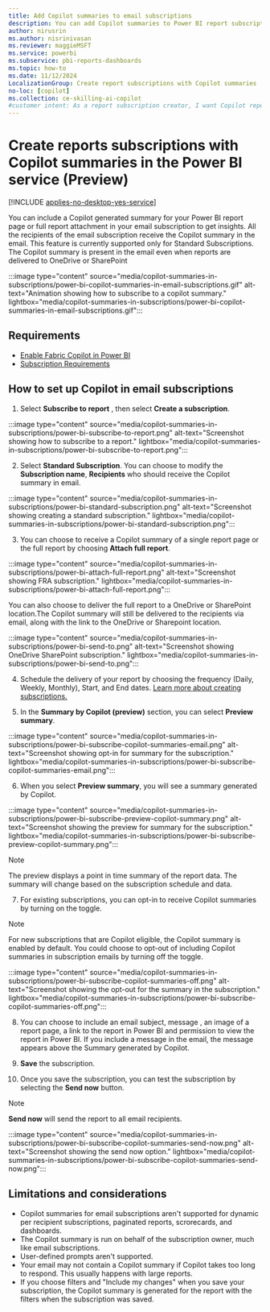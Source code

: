 ```yaml
---
title: Add Copilot summaries to email subscriptions
description: You can add Copilot summaries to Power BI report subscriptions.
author: nirusrin
ms.author: nisrinivasan
ms.reviewer: maggieMSFT
ms.service: powerbi
ms.subservice: pbi-reports-dashboards
ms.topic: how-to
ms.date: 11/12/2024
LocalizationGroup: Create report subscriptions with Copilot summaries
no-loc: [copilot]
ms.collection: ce-skilling-ai-copilot
#customer intent: As a report subscription creator, I want Copilot report summaries to be delivered in my subscription email.
---
```


# Create reports subscriptions with Copilot summaries in the Power BI service (Preview)

[!INCLUDE [applies-no-desktop-yes-service](../includes/applies-no-desktop-yes-service.md)]

You can include a Copilot generated summary for your Power BI report page or full report attachment in your email subscription to get insights. All the recipients of the email subscription receive the Copilot summary in the email. This feature is currently supported only for Standard Subscriptions.  
The Copilot summary is present in the email even when reports are delivered to OneDrive or SharePoint

:::image type="content" source="media/copilot-summaries-in-subscriptions/power-bi-copilot-summaries-in-email-subscriptions.gif" alt-text="Animation showing how to subscribe to a copilot summary." lightbox="media/copilot-summaries-in-subscriptions/power-bi-copilot-summaries-in-email-subscriptions.gif":::

## Requirements

- [Enable Fabric Copilot in Power BI](copilot-enable-power-bi.md)
- [Subscription Requirements](../collaborate-share/end-user-subscribe.md#requirements)
  

## How to set up Copilot in email subscriptions

1. Select **Subscribe to report** , then select **Create a subscription**.

:::image type="content" source="media/copilot-summaries-in-subscriptions/power-bi-subscribe-to-report.png" alt-text="Screenshot showing how to subscribe to a report." lightbox="media/copilot-summaries-in-subscriptions/power-bi-subscribe-to-report.png":::


2. Select **Standard Subscription**. You can choose to modify the **Subscription name**, **Recipients** who should receive the Copilot summary in email.

:::image type="content" source="media/copilot-summaries-in-subscriptions/power-bi-standard-subscription.png" alt-text="Screenshot showing creating a standard subscription." lightbox="media/copilot-summaries-in-subscriptions/power-bi-standard-subscription.png":::

3. You can choose to receive a Copilot summary of a single report page or the full report by choosing **Attach full report**. 

:::image type="content" source="media/copilot-summaries-in-subscriptions/power-bi-attach-full-report.png" alt-text="Screenshot showing FRA subscription." lightbox="media/copilot-summaries-in-subscriptions/power-bi-attach-full-report.png":::

You can also choose to deliver the full report to a OneDrive or SharePoint location.The Copilot summary will still be delivered to the recipients via email, along with the link to the OneDrive or Sharepoint location.

:::image type="content" source="media/copilot-summaries-in-subscriptions/power-bi-send-to.png" alt-text="Screenshot showing OneDrive SharePoint subscription." lightbox="media/copilot-summaries-in-subscriptions/power-bi-send-to.png":::

4. Schedule the delivery of your report by choosing the frequency (Daily, Weekly, Monthly), Start, and End dates. [Learn more about creating subscriptions.](../collaborate-share/end-user-subscribe.md#subscribe-to-a-report-or-dashboard)

5. In the **Summary by Copilot (preview)** section, you can select **Preview summary**. 

:::image type="content" source="media/copilot-summaries-in-subscriptions/power-bi-subscribe-copilot-summaries-email.png" alt-text="Screenshot showing opt-in for summary for the subscription." lightbox="media/copilot-summaries-in-subscriptions/power-bi-subscribe-copilot-summaries-email.png":::

6. When you select **Preview summary**, you will see a summary generated by Copilot. 

:::image type="content" source="media/copilot-summaries-in-subscriptions/power-bi-subscribe-preview-copilot-summary.png" alt-text="Screenshot showing the preview for summary for the subscription." lightbox="media/copilot-summaries-in-subscriptions/power-bi-subscribe-preview-copilot-summary.png":::

> [!NOTE]
> The preview displays a point in time summary of the report data. The summary will change based on the subscription schedule and data.

7. For existing subscriptions, you can opt-in to receive Copilot summaries by turning on the toggle.

> [!NOTE]
> For new subscriptions that are Copilot eligible, the Copilot summary is enabled by default. You could choose to opt-out of including Copilot summaries in subscription emails by turning off the toggle.

:::image type="content" source="media/copilot-summaries-in-subscriptions/power-bi-subscribe-copilot-summaries-off.png" alt-text="Screenshot showing the opt-out for the summary in the subscription." lightbox="media/copilot-summaries-in-subscriptions/power-bi-subscribe-copilot-summaries-off.png":::

8. You can choose to include an email subject, message , an image of a report page, a link to the report in Power BI and permission to view the report in Power BI.
If you include a message in the email, the message appears above the Summary generated by Copilot.

9. **Save** the subscription.

10. Once you save the subscription, you can test the subscription by selecting the **Send now** button.

> [!NOTE]
> **Send now** will send the report to all email recipients.

:::image type="content" source="media/copilot-summaries-in-subscriptions/power-bi-subscribe-copilot-summaries-send-now.png" alt-text="Screenshot showing the send now option." lightbox="media/copilot-summaries-in-subscriptions/power-bi-subscribe-copilot-summaries-send-now.png":::

## Limitations and considerations
- Copilot summaries for email subscriptions aren't supported for dynamic per recipient subscriptions, paginated reports, scrorecards, and dashboards.
- The Copilot summary is run on behalf of the subscription owner, much like email subscriptions.
- User-defined prompts aren't supported.
- Your email may not contain a Copilot summary if Copilot takes too long to respond. This usually happens with large reports.
- If you choose filters and "Include my changes" when you save your subscription, the Copilot summary is generated for the report with the filters when the subscription was saved. 
